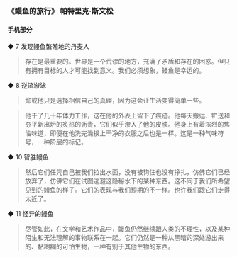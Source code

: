 ### 《鳗鱼的旅行》 帕特里克·斯文松

#### 手机部分
◆ 7 发现鳗鱼繁殖地的丹麦人

> 存在是最重要的。世界是一个荒谬的地方，充满了矛盾和存在的困惑。但只有拥有目标的人才可能找到意义。我们必须想象，鳗鱼是幸运的。


◆ 8 逆流游泳

> 抑或他只是选择相信自己的真理，因为这会让生活变得简单一些。

> 他干了几十年体力工作，这在他的外表上留下了痕迹。他每天搬运、铲送和夯平新出炉的炙热的沥青，它们似乎渗入了他的皮肤。他身上有着浓烈的焦油味道，即便在他洗完澡换上干净的衣服之后也是一样。这是一种气味符号，一种阶层的标记。


◆ 10 智胜鳗鱼

> 然后它们任凭自己被我们拉出水面，没有被钩住也没有挣扎，仿佛它们已经放弃了，仿佛它们在试图逃避这隐秘水下的某种东西。这不同于我们所希望见到的鳗鱼的样子。它们的表现与我们预期的不一样。也许我们跟它们走得太近了。


◆ 11 怪异的鳗鱼

> 尽管如此，在文学和艺术作品中，鳗鱼仍然继续跟人类的不理性，以及某种陌生和无法理解的事物联系在一起。它们仍然是一种从黑暗的深处游出来的、黏糊糊的可怕生物，一种有别于其他生物的东西。


